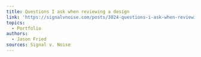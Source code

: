 ```yaml
---
title: Questions I ask when reviewing a design
link: 'https://signalvnoise.com/posts/3024-questions-i-ask-when-reviewing-a-design'
topics:
  - Portfolio
authors:
  - Jason Fried
sources: Signal v. Noise
---
```


